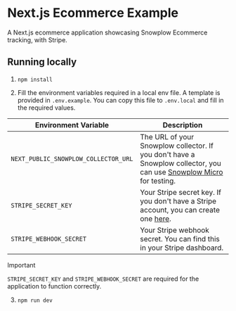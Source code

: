 # Next.js Ecommerce Example

A Next.js ecommerce application showcasing Snowplow Ecommerce tracking, with Stripe.

## Running locally

1. `npm install`

2. Fill the environment variables required in a local env file. A template is  provided in `.env.example`. You can copy this file to `.env.local` and fill in the required values.

| Environment Variable                | Description                                                                                         |
|-------------------------------------|-----------------------------------------------------------------------------------------------------|
| `NEXT_PUBLIC_SNOWPLOW_COLLECTOR_URL` | The URL of your Snowplow collector. If you don't have a Snowplow collector, you can use [Snowplow Micro](https://docs.snowplow.io/docs/testing-debugging/snowplow-micro/) for testing. |
| `STRIPE_SECRET_KEY`                 | Your Stripe secret key. If you don't have a Stripe account, you can create one [here](https://stripe.com/).  |
| `STRIPE_WEBHOOK_SECRET`             | Your Stripe webhook secret. You can find this in your Stripe dashboard.                              |

> [!IMPORTANT]
> `STRIPE_SECRET_KEY` and `STRIPE_WEBHOOK_SECRET` are required for the application to function correctly.

3. `npm run dev`
